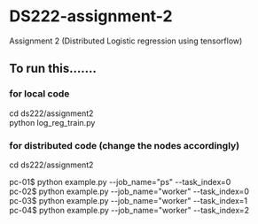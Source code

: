 # DS222-assignment-2
Assignment 2 (Distributed Logistic regression using tensorflow)


## To run this.......

### for local code

cd ds222/assignment2   
python log_reg_train.py


### for distributed code (change the nodes accordingly)

cd ds222/assignment2   

pc-01$ python example.py --job_name="ps" --task_index=0     
pc-02$ python example.py --job_name="worker" --task_index=0     
pc-03$ python example.py --job_name="worker" --task_index=1     
pc-04$ python example.py --job_name="worker" --task_index=2    
